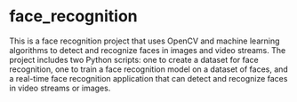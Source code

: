 # face_recognition

This is a face recognition project that uses OpenCV and machine learning algorithms to detect and recognize faces in images and video streams. The project includes two Python scripts: one to create a dataset for face recognition, one to train a face recognition model on a dataset of faces, and a real-time face recognition application that can detect and recognize faces in video streams or images.
